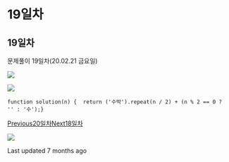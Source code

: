 # 19일차

## 19일차

문제풀이 19일차\(20.02.21 금요일\)

![](https://gblobscdn.gitbook.com/assets%2F-Lx_BnLKbqvAkZAteaNW%2F-M0aK9K9R6jue2rHJYEB%2F-M0aMoLU8AgFjzZJI3E4%2Fimage.png?alt=media&token=0dcbf0a8-84c5-42df-bd93-dbfadf869091)

![](https://gblobscdn.gitbook.com/assets%2F-Lx_BnLKbqvAkZAteaNW%2F-M0aK9K9R6jue2rHJYEB%2F-M0aMt6q57bwaVfyl86d%2Fimage.png?alt=media&token=4fb3ab2b-6791-45e3-b6cf-a9f6221aefe8)

```text
function solution(n) {  return ('수박').repeat(n / 2) + (n % 2 == 0 ? '' : '수');}
```

[Previous20일차](20.md)[Next18일차](18.md)

![](https://avatars1.githubusercontent.com/u/58247170?v=4)

Last updated 7 months ago


